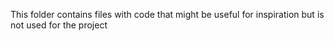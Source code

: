 This folder contains files with code that might be useful for inspiration but is not used for the project